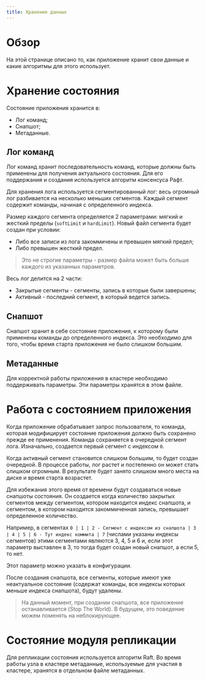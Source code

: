 ```yaml
---
title: Хранение данных
---
```


# Обзор

На этой странице описано то, как приложение хранит свои данные и какие алгоритмы для этого использует.

# Хранение состояния

Состояние приложения хранится в:

- Лог команд;
- Снапшот;
- Метаданные.

## Лог команд

Лог команд хранит последовательность команд, которые должны быть применены для получения актуального состояния.
Для его поддержания и создания используется алгоритм консенсуса Рафт.

Для хранения лога используется сегментированный лог: весь огромный лог разбивается на несколько меньших сегментов.
Каждый сегмент содержит команды, начиная с определенного индекса.

Размер каждого сегмента определяется 2 параметрами: мягкий и жесткий пределы (`softLimit` и `hardLimit`).
Новый файл сегмента будет создан при условии:

- Либо все записи из лога закоммичены и превышен мягкий предел;
- Либо превышен жесткий предел.

> Это не строгие параметры - размер файла может быть больше каждого из указанных параметров.

Весь лог делится на 2 части:

- Закрытые сегменты - сегменты, запись в которые были завершены;
- Активный - последний сегмент, в который ведется запись.

## Снапшот

Снапшот хранит в себе состояние приложения, к которому были применены команды до определенного индекса.
Это необходимо для того, чтобы время старта приложения не было слишком большим.

## Метаданные

Для корректной работы приложения в кластере необходимо поддерживать параметры.
Эти параметры хранятся в этом файле.

# Работа с состоянием приложения

Когда приложение обрабатывает запрос пользователя, то команда, которая модифицирует состояние приложения должно быть
сохранено прежде ее применения.
Команда сохраняется в очередной сегмент лога.
Изначально, создается первый сегмент с индексом `0`.

Когда активный сегмент становится слишком большим, то будет создан очередной.
В процессе работы, лог растет и постепенно он может стать слишком огромным.
В результате будет занято слишком много места на диске и время старта возрастет.

Для избежания этого время от времени будут создаваться новые снапшоты состояния.
Он создается когда количество закрытых сегментов между сегментом, котором находится индекс снапшота, и сегментом, в
котором находится закоммиченная запись, превышает определенное количество.

Например, в сегментах `0 | 1 | 2 - Сегмент с индексом из снапшота | 3 | 4 | 5 | 6 - Тут индекс коммита | 7` (числами
указаны индексы сегментов) этими сегментами являются 3, 4, 5 и 6 и,
если этот параметр выставлен в 3, то тогда будет создан новый снапшот, а если 5, то нет.

Этот параметр можно указать в конфигурации.

После создания снапшота, все сегменты, которые имеют уже неактуальное состояние (содержат команды, все индексы которых
меньше индекса снапшота), будут удалены.

> На данный момент, при создании снапшота, все приложение останавливается (Stop The World).
> В будущем, это поведение можем поменять на неблокирующее.

# Состояние модуля репликации

Для репликации состояния используется алгоритм Raft.
Во время работы узла в кластере метаданные, используемые для участия в кластере, хранятся в отдельном файле метаданных.


